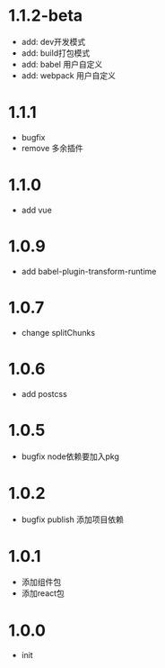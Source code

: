 # 1.1.2-beta
- add: dev开发模式
- add: build打包模式
- add: babel 用户自定义
- add: webpack 用户自定义

# 1.1.1
- bugfix
- remove 多余插件

# 1.1.0
- add vue

# 1.0.9
- add babel-plugin-transform-runtime

# 1.0.7
- change splitChunks

# 1.0.6
- add postcss

# 1.0.5
- bugfix node依赖要加入pkg

# 1.0.2
- bugfix publish 添加项目依赖

# 1.0.1
- 添加组件包
- 添加react包

# 1.0.0
- init